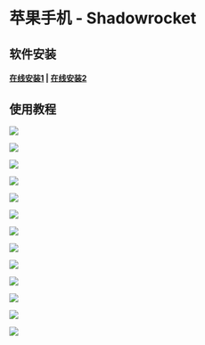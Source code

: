 # 苹果手机 - Shadowrocket

## 软件安装

#### [在线安装1](https://onlineinstall1.com) \| [在线安装2](https://onlineinstall2.com)

## 使用教程

![](../.gitbook/assets/image%20%2850%29.png)

![](../.gitbook/assets/image%20%2834%29.png)

![](../.gitbook/assets/image%20%2835%29.png)

![](../.gitbook/assets/image%20%287%29.png)

![](../.gitbook/assets/image%20%2837%29.png)

![](../.gitbook/assets/image%20%2842%29.png)

![](../.gitbook/assets/image.png)

![](../.gitbook/assets/image%20%2816%29.png)

![](../.gitbook/assets/image%20%2852%29.png)

![](../.gitbook/assets/image%20%2826%29.png)

![](../.gitbook/assets/image%20%2855%29.png)

![](../.gitbook/assets/image%20%2863%29.png)

![](../.gitbook/assets/image%20%2838%29.png)























